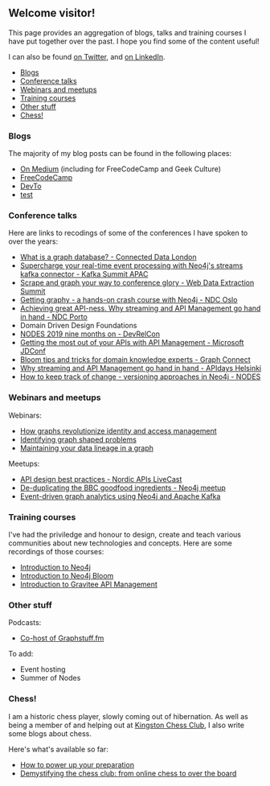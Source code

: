 ## Welcome visitor!

This page provides an aggregation of blogs, talks and training courses I have put together over the past. I hope you find some of the content useful!

I can also be found [on Twitter](https://twitter.com/ellazal), and [on LinkedIn](https://www.linkedin.com/in/ljubicalazarevic/).

- [Blogs](#blogs)
- [Conference talks](#conference-talks)
- [Webinars and meetups](#webinars-and-meetups)
- [Training courses](#training-courses)
- [Other stuff](#other-stuff)
- [Chess!](#chess)

### Blogs

The majority of my blog posts can be found in the following places:

- [On Medium](https://lju.medium.com) (including for FreeCodeCamp and Geek Culture)
- [FreeCodeCamp](https://www.freecodecamp.org/news/author/lju/)
- [DevTo](https://dev.to/lju)
- <a href="https://google.com" target="_blank">test</a>

### Conference talks

Here are links to recodings of some of the conferences I have spoken to over the years:

- [What is a graph database? - Connected Data London](https://www.youtube.com/watch?v=52AB97XBQp8)
- [Supercharge your real-time event processing with Neo4j's streams kafka connector - Kafka Summit APAC](https://www.confluent.io/en-gb/events/kafka-summit-apac-2021/supercharge-your-real-time-event-processing-with-neo4js-streams-kafka-connector/)
- [Scrape and graph your way to conference glory - Web Data Extraction Summit](https://www.youtube.com/watch?v=XZrUA9ZejrM&t=50s)
- [Getting graphy - a hands-on crash course with Neo4j - NDC Oslo](https://www.youtube.com/watch?v=QataQnV42Z4)
- [Achieving great API-ness. Why streaming and API Management go hand in hand - NDC Porto](https://www.youtube.com/watch?v=4zAb3vKC2Fk)
- Domain Driven Design Foundations
- [NODES 2019 nine months on - DevRelCon](https://www.youtube.com/watch?v=3kdGh6pRwrE)
- [Getting the most out of your APIs with API Management - Microsoft JDConf](https://docs.microsoft.com/en-us/events/jdconf-2022/getting-the-most-out-of-your-apis-with-api-management)
- [Bloom tips and tricks for domain knowledge experts - Graph Connect](https://www.youtube.com/watch?v=tX2OiKcIOok)
- [Why streaming and API Management go hand in hand - APIdays Helsinki](https://www.youtube.com/watch?v=U0FagjU7zsI)
- [How to keep track of change - versioning approaches in Neo4j - NODES](https://www.youtube.com/watch?v=Cm1yd8d7qv0)

### Webinars and meetups

Webinars:

- [How graphs revolutionize identity and access management](https://www.youtube.com/watch?v=Mk1QYLOeq3s)
- [Identifying graph shaped problems](https://www.youtube.com/watch?v=keZURbOo4-M)
- [Maintaining your data lineage in a graph](https://www.youtube.com/watch?v=3tWTCbrE5ls)

Meetups:

- [API design best practices - Nordic APIs LiveCast](https://www.youtube.com/watch?v=BoF6sVB8U10)
- [De-duplicating the BBC goodfood ingredients - Neo4j meetup](https://www.youtube.com/watch?v=m7aGQh8smPI)
- [Event-driven graph analytics using Neo4j and Apache Kafka](https://www.youtube.com/watch?v=ncrART5vDfY)

### Training courses

I've had the priviledge and honour to design, create and teach various communities about new technologies and concepts. Here are some recordings of those courses:

- [Introduction to Neo4j](https://www.youtube.com/watch?v=n2wgFTTZGps)
- [Introduction to Neo4j Bloom](https://www.youtube.com/watch?v=RcDmuVO33I4)
- [Introduction to Gravitee API Management](https://www.youtube.com/watch?v=o4BTVOAoqM4)

### Other stuff

Podcasts:

- [Co-host of Graphstuff.fm](https://graphstuff.fm)

To add:
- Event hosting
- Summer of Nodes

### Chess!

I am a historic chess player, slowly coming out of hibernation. As well as being a member of and helping out at [Kingston Chess Club](https://kingstonchess.com), I also write some blogs about chess. 

Here's what's available so far:

- [How to power up your preparation](https://kingstonchess.com/2021/11/10/how-to-power-up-your-preparation/)
- [Demystifying the chess club: from online chess to over the board](https://kingstonchess.com/2022/01/16/demystifying-the-chess-club-from-online-chess-to-over-the-board/)

